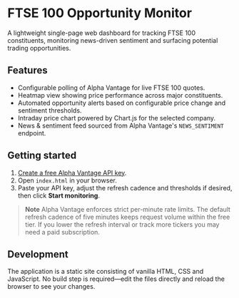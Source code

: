 # FTSE 100 Opportunity Monitor

A lightweight single-page web dashboard for tracking FTSE 100 constituents, monitoring news-driven sentiment and surfacing potential trading opportunities.

## Features

- Configurable polling of Alpha Vantage for live FTSE 100 quotes.
- Heatmap view showing price performance across major constituents.
- Automated opportunity alerts based on configurable price change and sentiment thresholds.
- Intraday price chart powered by Chart.js for the selected company.
- News & sentiment feed sourced from Alpha Vantage's `NEWS_SENTIMENT` endpoint.

## Getting started

1. [Create a free Alpha Vantage API key](https://www.alphavantage.co/support/#api-key).
2. Open `index.html` in your browser.
3. Paste your API key, adjust the refresh cadence and thresholds if desired, then click **Start monitoring**.

> **Note**
> Alpha Vantage enforces strict per-minute rate limits. The default refresh cadence of five minutes keeps request volume within the free tier. If you lower the refresh interval or track more tickers you may need a paid subscription.

## Development

The application is a static site consisting of vanilla HTML, CSS and JavaScript. No build step is required—edit the files directly and reload the browser to see your changes.
